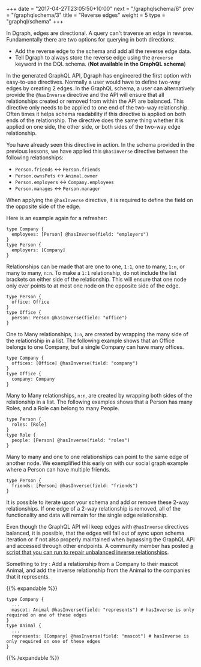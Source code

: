 +++
date = "2017-04-27T23:05:50+10:00"
next = "/graphqlschema/6"
prev = "/graphqlschema/3"
title = "Reverse edges"
weight = 5
type = "graphql/schema"
+++

In Dgraph, edges are directional. A query can't traverse an edge in reverse. Fundamentally there are two options for querying in both directions: 

* Add the reverse edge to the schema and add all the reverse edge data.
* Tell Dgraph to always store the reverse edge using the `@reverse` keyword in the DQL schema. (**Not available in the GraphQL schema**)

In the generated GraphQL API, Dgraph has engineered the first option with easy-to-use directives. Normally a user would have to define two-way edges by creating 2 edges. In the GraphQL schema, a user can alternatively provide the `@hasInverse` directive and the API will ensure that all relationships created or removed from within the API are balanced. This directive only needs to be applied to one end of the two-way relationship. Often times it helps schema readability if this directive is applied on both ends of the relationship. The directive does the same thing whether it is applied on one side, the other side, or both sides of the two-way edge relationship.

You have already seen this directive in action. In the schema provided in the previous lessons, we have applied this `@hasInverse` directive between the following relationships:

- `Person.friends` <-> `Person.friends`
- `Person.ownsPets` <-> `Animal.owner`
- `Person.employers` <-> `Company.employees`
- `Person.manages` <-> `Person.manager`

When applying the `@hasInverse` directive, it is required to define the field on the opposite side of the edge.

Here is an example again for a refresher:

```
type Company {
  employees: [Person] @hasInverse(field: "employers")
}
type Person {
  employers: [Company]
}
```

Relationships can be made that are one to one, `1:1`, one to many, `1:n`, or many to many, `n:n`. To make a `1:1` relationship, do not include the list brackets on either side of the relationship. This will ensure that one node only ever points to at most one node on the opposite side of the edge.

```
type Person {
  office: Office
}
type Office {
  person: Person @hasInverse(field: "office")
}
```

One to Many relationships, `1:n`, are created by wrapping the many side of the relationship in a list. The following example shows that an Office belongs to one Company, but a single Company can have many offices.

```
type Company {
  offices: [Office] @hasInverse(field: "company")
}
type Office {
  company: Company
}
```

Many to Many relationships, `n:n`, are created by wrapping both sides of the relationship in a list. The following examples shows that a Person has many Roles, and a Role can belong to many People.

```
type Person {
  roles: [Role]
}
type Role {
  people: [Person] @hasInverse(field: "roles")
}
```

Many to many and one to one relationships can point to the same edge of another node. We exemplified this early on with our social graph example where a Person can have multiple friends.

```
type Person {
  friends: [Person] @hasInverse(field: "friends")
}
```

It is possible to iterate upon your schema and add or remove these 2-way relationships. If one edge of a 2-way relationship is removed, all of the functionality and data will remain for the single edge relationship.

Even though the GraphQL API will keep edges with `@hasInverse` directives balanced, it is possible, that the edges will fall out of sync upon schema iteration or if not also properly maintained when bypassing the GraphQL API and accessed through other endpoints. A community member has posted [a script that you can run to repair unbalanced inverse relationships](https://discuss.dgraph.io/t/fixing-inverse-relationships/12888).


Something to try : Add a relationship from a Company to their mascot Animal, and add the inverse relationship from the Animal to the companies that it represents.

{{% expandable %}}
```
type Company {
  ...
  mascot: Animal @hasInverse(field: "represents") # hasInverse is only required on one of these edges
}
type Animal {
  ...
  represents: [Company] @hasInverse(field: "mascot") # hasInverse is only required on one of these edges
}
```
{{% /expandable %}}
